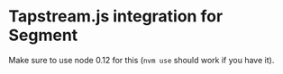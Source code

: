 Tapstream.js integration for Segment
===

Make sure to use node 0.12 for this (`nvm use` should work if you have it).
